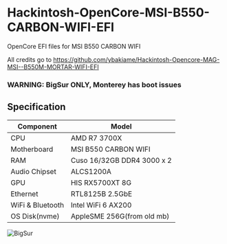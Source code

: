 # Hackintosh-OpenCore-MSI-B550-CARBON-WIFI-EFI
OpenCore EFI files for MSI B550 CARBON WIFI

All credits go to https://github.com/ybakiame/Hackintosh-Opencore-MAG-MSI--B550M-MORTAR-WIFI-EFI

### WARNING: BigSur ONLY,  Monterey has boot issues

## Specification

| **Component**    | **Model**                  |
| ---------------- | -------------------------- |
| CPU              | AMD R7 3700X               |
| Motherboard      | MSI B550 CARBON WIFI       |
| RAM              | Cuso 16/32GB DDR4 3000 x 2 |  
| Audio Chipset    | ALCS1200A                  |
| GPU              | HIS RX5700XT 8G            |
| Ethernet         | RTL8125B 2.5GbE            |
| WiFi & Bluetooth | Intel WiFi 6 AX200         |
| OS Disk(nvme)    | AppleSME 256G(from old mb) |


![BigSur](BigSur.png)
